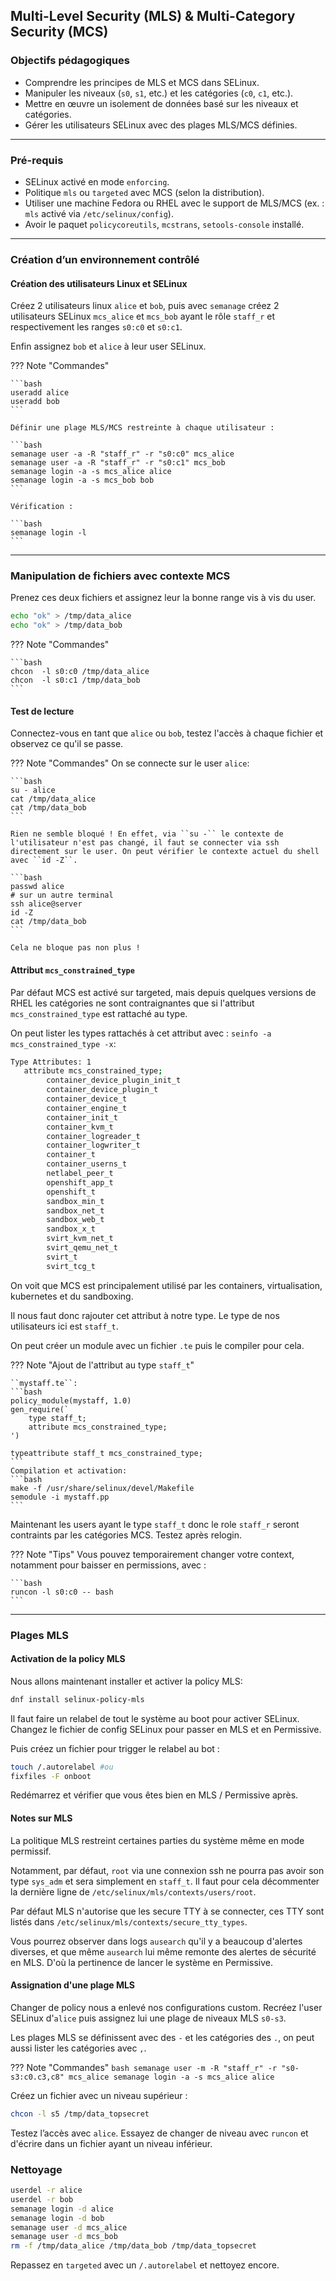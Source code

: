 ## Multi-Level Security (MLS) & Multi-Category Security (MCS)


### Objectifs pédagogiques

* Comprendre les principes de MLS et MCS dans SELinux.
* Manipuler les niveaux (`s0`, `s1`, etc.) et les catégories (`c0`, `c1`, etc.).
* Mettre en œuvre un isolement de données basé sur les niveaux et catégories.
* Gérer les utilisateurs SELinux avec des plages MLS/MCS définies.

---

### Pré-requis

* SELinux activé en mode `enforcing`.
* Politique `mls` ou `targeted` avec MCS (selon la distribution).
* Utiliser une machine Fedora ou RHEL avec le support de MLS/MCS (ex. : `mls` activé via `/etc/selinux/config`).
* Avoir le paquet `policycoreutils`, `mcstrans`, `setools-console` installé.


---

### Création d’un environnement contrôlé

#### Création des utilisateurs Linux et SELinux

Créez 2 utilisateurs linux ``alice`` et `bob`, puis avec `semanage` créez 2 utilisateurs SELinux `mcs_alice` et `mcs_bob` ayant le rôle `staff_r` et respectivement les ranges `s0:c0` et `s0:c1`.

Enfin assignez `bob` et `alice` à leur user SELinux.

??? Note "Commandes"

    ```bash
    useradd alice
    useradd bob
    ```

    Définir une plage MLS/MCS restreinte à chaque utilisateur :

    ```bash
    semanage user -a -R "staff_r" -r "s0:c0" mcs_alice
    semanage user -a -R "staff_r" -r "s0:c1" mcs_bob
    semanage login -a -s mcs_alice alice
    semanage login -a -s mcs_bob bob
    ```

    Vérification :

    ```bash
    semanage login -l
    ```

---

### Manipulation de fichiers avec contexte MCS

Prenez ces deux fichiers et assignez leur la bonne range vis à vis du user.

```bash
echo "ok" > /tmp/data_alice 
echo "ok" > /tmp/data_bob
```

??? Note "Commandes"

    ```bash
    chcon  -l s0:c0 /tmp/data_alice
    chcon  -l s0:c1 /tmp/data_bob
    ```

#### Test de lecture

Connectez-vous en tant que `alice` ou `bob`, testez l'accès à chaque fichier et observez ce qu'il se passe.


??? Note "Commandes"
    On se connecte sur le user `alice`:

    ```bash
    su - alice
    cat /tmp/data_alice
    cat /tmp/data_bob
    ```

    Rien ne semble bloqué ! En effet, via ``su -`` le contexte de l'utilisateur n'est pas changé, il faut se connecter via ssh directement sur le user. On peut vérifier le contexte actuel du shell avec ``id -Z``.
   
    ```bash
    passwd alice
    # sur un autre terminal
    ssh alice@server
    id -Z
    cat /tmp/data_bob
    ```

    Cela ne bloque pas non plus !

#### Attribut ``mcs_constrained_type``

Par défaut MCS est activé sur targeted, mais depuis quelques versions de RHEL les catégories ne sont contraignantes que si l'attribut ``mcs_constrained_type`` est rattaché au type.

On peut lister les types rattachés à cet attribut avec : ``seinfo -a mcs_constrained_type -x``:

```bash
Type Attributes: 1
   attribute mcs_constrained_type;
        container_device_plugin_init_t
        container_device_plugin_t
        container_device_t
        container_engine_t
        container_init_t
        container_kvm_t
        container_logreader_t
        container_logwriter_t
        container_t
        container_userns_t
        netlabel_peer_t
        openshift_app_t
        openshift_t
        sandbox_min_t
        sandbox_net_t
        sandbox_web_t
        sandbox_x_t
        svirt_kvm_net_t
        svirt_qemu_net_t
        svirt_t
        svirt_tcg_t
```

On voit que MCS est principalement utilisé par les containers, virtualisation, kubernetes et du sandboxing.

Il nous faut donc rajouter cet attribut à notre type. Le type de nos utilisateurs ici est ``staff_t``.

On peut créer un module avec un fichier ``.te`` puis le compiler pour cela.

??? Note "Ajout de l'attribut au type ``staff_t``"

    ``mystaff.te``:
    ```bash
    policy_module(mystaff, 1.0)
    gen_require(`
        type staff_t;
        attribute mcs_constrained_type;
    ')

    typeattribute staff_t mcs_constrained_type;
    ```
    Compilation et activation:
    ```bash
    make -f /usr/share/selinux/devel/Makefile
    semodule -i mystaff.pp
    ```

Maintenant les users ayant le type ``staff_t`` donc le role ``staff_r`` seront contraints par les catégories MCS. Testez après relogin.



??? Note "Tips"
    Vous pouvez temporairement changer votre context, notamment pour baisser en permissions, avec :

    ```bash
    runcon -l s0:c0 -- bash
    ```

---

### Plages MLS

#### Activation de la policy MLS

Nous allons maintenant installer et activer la policy MLS:

```bash
dnf install selinux-policy-mls
```

Il faut faire un relabel de tout le système au boot pour activer SELinux. Changez le fichier de config SELinux pour passer en MLS et en Permissive.

Puis créez un fichier pour trigger le relabel au bot :
```bash
touch /.autorelabel #ou
fixfiles -F onboot
```

Redémarrez et vérifier que vous êtes bien en MLS / Permissive après.

#### Notes sur MLS

La politique MLS restreint certaines parties du système même en mode permissif.

Notamment, par défaut, `root` via une connexion ssh ne pourra pas avoir son type `sys_adm` et sera simplement en `staff_t`. Il faut pour cela décommenter la dernière ligne de `/etc/selinux/mls/contexts/users/root`. 

Par défaut MLS n'autorise que les secure TTY à se connecter, ces TTY sont listés dans `/etc/selinux/mls/contexts/secure_tty_types`.

Vous pourrez observer dans logs `ausearch` qu'il y a beaucoup d'alertes diverses, et que même `ausearch` lui même remonte des alertes de sécurité en MLS. D'où la pertinence de lancer le système en Permissive.

#### Assignation d'une plage MLS


Changer de policy nous a enlevé nos configurations custom. Recréez l'user SELinux d'`alice` puis assignez lui une plage de niveaux MLS `s0-s3`.

Les plages MLS se définissent avec des `-` et les catégories des `.`, on peut aussi lister les catégories avec `,`.


??? Note "Commandes"
    ```bash
    semanage user -m -R "staff_r" -r "s0-s3:c0.c3,c8" mcs_alice
    semanage login -a -s mcs_alice alice
    ```


Créez un fichier avec un niveau supérieur :

```bash
chcon -l s5 /tmp/data_topsecret
```

Testez l’accès avec `alice`. Essayez de changer de niveau avec `runcon` et d'écrire dans un fichier ayant un niveau inférieur.


### Nettoyage

```bash
userdel -r alice
userdel -r bob
semanage login -d alice
semanage login -d bob
semanage user -d mcs_alice
semanage user -d mcs_bob
rm -f /tmp/data_alice /tmp/data_bob /tmp/data_topsecret
```

Repassez en `targeted` avec un `/.autorelabel` et nettoyez encore.
